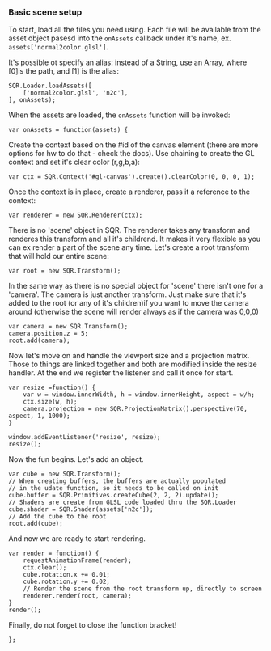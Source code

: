 ### Basic scene setup

To start, load all the files you need using. Each file will be available  from the asset object pasesd into the `onAssets` callback under it's name, ex. `assets['normal2color.glsl']`. 

It's possible ot specify an alias: instead of a String, use an Array, where [0]is the path, and [1] is the alias:

```
SQR.Loader.loadAssets([
    ['normal2color.glsl', 'n2c'],
], onAssets);
```
When the assets are loaded, the `onAssets` function will be invoked:
```
var onAssets = function(assets) {
```
Create the context based on the #id of the canvas element (there are more options for hw to do that - check the docs). Use chaining to create the GL context and set it's clear color (r,g,b,a):
```
var ctx = SQR.Context('#gl-canvas').create().clearColor(0, 0, 0, 1);
```
Once the context is in place, create a renderer, pass it a reference to the context:
``` 
var renderer = new SQR.Renderer(ctx);
```
There is no 'scene' object in SQR. The renderer takes any transform and renderes this transform and all it's childrend. It makes it very flexible as you can ex render a part of the scene any time. Let's create a root transform that will hold our entire scene:
``` 
var root = new SQR.Transform(); 
```
In the same way as there is no special object for 'scene' there isn't one for a 'camera'. The camera is just another transform. Just make sure that it's added to the root (or any of it's children)if you want to move the camera around (otherwise the scene will render always as if the camera was 0,0,0)
```
var camera = new SQR.Transform();
camera.position.z = 5;
root.add(camera);
```
Now let's move on and handle the viewport size and a projection matrix. Those to things are linked together and both are modified inside the resize handler. At the end we register the listener and call it once for start.
```
var resize =function() {
    var w = window.innerWidth, h = window.innerHeight, aspect = w/h;
    ctx.size(w, h);
    camera.projection = new SQR.ProjectionMatrix().perspective(70, aspect, 1, 1000);
}

window.addEventListener('resize', resize);
resize();
```
Now the fun begins. Let's add an object.
```
var cube = new SQR.Transform();
// When creating buffers, the buffers are actually populated  
// in the udate function, so it needs to be called on init
cube.buffer = SQR.Primitives.createCube(2, 2, 2).update();
// Shaders are create from GLSL code loaded thru the SQR.Loader
cube.shader = SQR.Shader(assets['n2c']);
// Add the cube to the root
root.add(cube);
```
And now we are ready to start rendering.
```
var render = function() {
    requestAnimationFrame(render);
    ctx.clear();
    cube.rotation.x += 0.01;
    cube.rotation.y += 0.02;
    // Render the scene from the root transform up, directly to screen
    renderer.render(root, camera);
}
render();
```
Finally, do not forget to close the function bracket!
```
};
```

